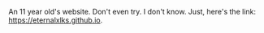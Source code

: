 An 11 year old's website. Don't even try. I don't know. Just, here's the link: <https://eternalxlks.github.io>.
